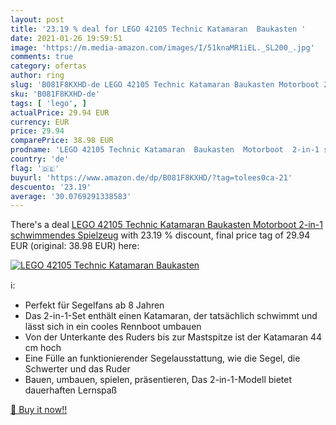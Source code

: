 ```yaml
---
layout: post
title: '23.19 % deal for LEGO 42105 Technic Katamaran  Baukasten '
date: 2021-01-26 19:59:51
image: 'https://m.media-amazon.com/images/I/51knaMR1iEL._SL200_.jpg'
comments: true
category: ofertas
author: ring
slug: 'B081F8KXHD-de LEGO 42105 Technic Katamaran Baukasten Motorboot 2-in-1...'
sku: 'B081F8KXHD-de'
tags: [ 'lego', ]
actualPrice: 29.94 EUR
currency: EUR
price: 29.94
comparePrice: 38.98 EUR
prodname: 'LEGO 42105 Technic Katamaran  Baukasten  Motorboot  2-in-1 schwimmendes Spielzeug'
country: 'de'
flag: '🇩🇪'
buyurl: 'https://www.amazon.de/dp/B081F8KXHD/?tag=tolees0ca-21'
descuento: '23.19'
average: '30.0769291338583'
---
```


There's a deal [LEGO 42105 Technic Katamaran  Baukasten  Motorboot  2-in-1 schwimmendes Spielzeug](https://www.amazon.de/dp/B081F8KXHD/?tag=tolees0ca-21)  with  23.19 % discount, final price tag of  29.94 EUR (original: 38.98 EUR) here:

[![LEGO 42105 Technic Katamaran  Baukasten ](https://m.media-amazon.com/images/I/51knaMR1iEL._SL200_.jpg)](https://www.amazon.de/dp/B081F8KXHD/?tag=tolees0ca-21)

ℹ️:

- Perfekt für Segelfans ab 8 Jahren
- Das 2-in-1-Set enthält einen Katamaran, der tatsächlich schwimmt und lässt sich in ein cooles Rennboot umbauen
- Von der Unterkante des Ruders bis zur Mastspitze ist der Katamaran 44 cm hoch
- Eine Fülle an funktionierender Segelausstattung, wie die Segel, die Schwerter und das Ruder
- Bauen, umbauen, spielen, präsentieren, Das 2-in-1-Modell bietet dauerhaften Lernspaß

[🛒 Buy it now!!](https://www.amazon.de/dp/B081F8KXHD/?tag=tolees0ca-21)
